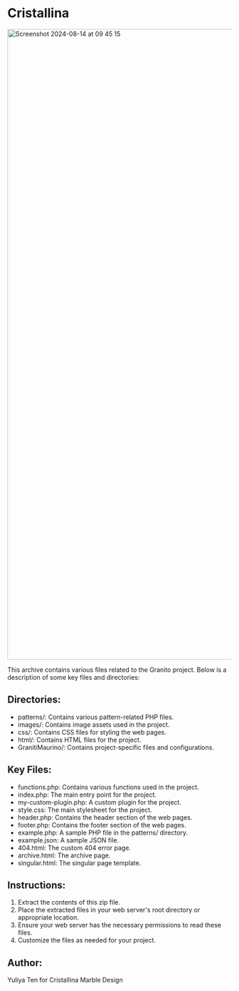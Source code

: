 # Cristallina

 <img width="1413" alt="Screenshot 2024-08-14 at 09 45 15" src="https://github.com/user-attachments/assets/43b22951-89db-453d-92c2-66a2cf04fa09">

This archive contains various files related to the Granito project. Below is a description of some key files and directories:

Directories:
-------------
- patterns/: Contains various pattern-related PHP files.
- images/: Contains image assets used in the project.
- css/: Contains CSS files for styling the web pages.
- html/: Contains HTML files for the project.
- GranitiMaurino/: Contains project-specific files and configurations.

Key Files:
-----------
- functions.php: Contains various functions used in the project.
- index.php: The main entry point for the project.
- my-custom-plugin.php: A custom plugin for the project.
- style.css: The main stylesheet for the project.
- header.php: Contains the header section of the web pages.
- footer.php: Contains the footer section of the web pages.
- example.php: A sample PHP file in the patterns/ directory.
- example.json: A sample JSON file.
- 404.html: The custom 404 error page.
- archive.html: The archive page.
- singular.html: The singular page template.

Instructions:
-------------
1. Extract the contents of this zip file.
2. Place the extracted files in your web server's root directory or appropriate location.
3. Ensure your web server has the necessary permissions to read these files.
4. Customize the files as needed for your project.

Author:
-------
Yuliya Ten for Cristallina Marble Design

